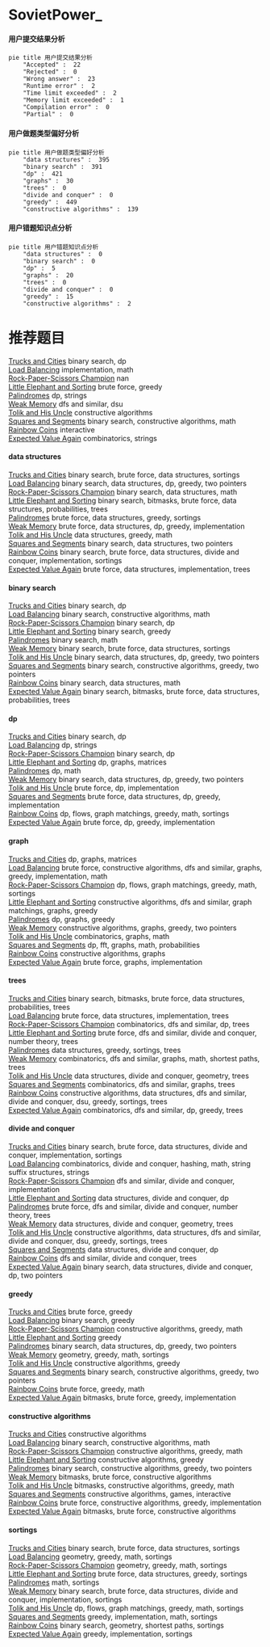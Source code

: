 # SovietPower_
<!-- tabs:start -->
#### **用户提交结果分析**

```mermaid
pie title 用户提交结果分析
    "Accepted" :  22
    "Rejected" :  0
    "Wrong answer" :  23
    "Runtime error" :  2
    "Time limit exceeded" :  2
    "Memory limit exceeded" :  1
    "Compilation error" :  0
    "Partial" :  0
```
#### **用户做题类型偏好分析**

```mermaid
pie title 用户做题类型偏好分析
    "data structures" :  395
    "binary search" :  391
    "dp" :  421
    "graphs" :  30
    "trees" :  0
    "divide and conquer" :  0
    "greedy" :  449
    "constructive algorithms" :  139
```
#### **用户错题知识点分析**

```mermaid
pie title 用户错题知识点分析
    "data structures" :  0
    "binary search" :  0
    "dp" :  5
    "graphs" :  20
    "trees" :  0
    "divide and conquer" :  0
    "greedy" :  15
    "constructive algorithms" :  2
```
<!-- tabs:end -->
# 推荐题目
[Trucks and Cities](http://codeforces.com/problemset/problem/1101/F)		binary search,
                        dp		  
[Load Balancing](http://codeforces.com/problemset/problem/609/C)		implementation,
                        math		  
[Rock-Paper-Scissors Champion](https://codeforces.com/contest/1086/problem/D)		nan		  
[Little Elephant and Sorting](http://codeforces.com/problemset/problem/205/B)		brute force,
                        greedy		  
[Palindromes](http://codeforces.com/problemset/problem/137/D)		dp,
                        strings		  
[Weak Memory](http://codeforces.com/problemset/problem/187/C)		dfs and similar,
                        dsu		  
[Tolik and His Uncle](http://codeforces.com/problemset/problem/1179/B)		constructive algorithms		  
[Squares and Segments](http://codeforces.com/problemset/problem/1099/B)		binary search,
                        constructive algorithms,
                        math		  
[Rainbow Coins](http://codeforces.com/problemset/problem/1147/E)		interactive		  
[Expected Value Again](http://codeforces.com/problemset/problem/1205/E)		combinatorics,
                        strings		  
<!-- tabs:start -->
#### **data structures**
[Trucks and Cities](https://codeforces.com/contest/1199/problem/D)		binary search,
                        brute force,
                        data structures,
                        sortings		  
[Load Balancing](http://codeforces.com/problemset/problem/1492/C)		binary search,
                        data structures,
                        dp,
                        greedy,
                        two pointers		  
[Rock-Paper-Scissors Champion](http://codeforces.com/problemset/problem/1490/G)		binary search,
                        data structures,
                        math		  
[Little Elephant and Sorting](http://codeforces.com/problemset/problem/1479/D)		binary search,
                        bitmasks,
                        brute force,
                        data structures,
                        probabilities,
                        trees		  
[Palindromes](http://codeforces.com/problemset/problem/1497/A)		brute force,
                        data structures,
                        greedy,
                        sortings		  
[Weak Memory](http://codeforces.com/problemset/problem/1491/C)		brute force,
                        data structures,
                        dp,
                        greedy,
                        implementation		  
[Tolik and His Uncle](http://codeforces.com/problemset/problem/1492/B)		data structures,
                        greedy,
                        math		  
[Squares and Segments](http://codeforces.com/problemset/problem/1436/E)		binary search,
                        data structures,
                        two pointers		  
[Rainbow Coins](http://codeforces.com/problemset/problem/1461/D)		binary search,
                        brute force,
                        data structures,
                        divide and conquer,
                        implementation,
                        sortings		  
[Expected Value Again](http://codeforces.com/problemset/problem/1511/C)		brute force,
                        data structures,
                        implementation,
                        trees		  
#### **binary search**
[Trucks and Cities](http://codeforces.com/problemset/problem/1101/F)		binary search,
                        dp		  
[Load Balancing](http://codeforces.com/problemset/problem/1099/B)		binary search,
                        constructive algorithms,
                        math		  
[Rock-Paper-Scissors Champion](http://codeforces.com/problemset/problem/1055/E)		binary search,
                        dp		  
[Little Elephant and Sorting](http://codeforces.com/problemset/problem/551/C)		binary search,
                        greedy		  
[Palindromes](http://codeforces.com/problemset/problem/1260/B)		binary search,
                        math		  
[Weak Memory](https://codeforces.com/contest/1199/problem/D)		binary search,
                        brute force,
                        data structures,
                        sortings		  
[Tolik and His Uncle](http://codeforces.com/problemset/problem/1492/C)		binary search,
                        data structures,
                        dp,
                        greedy,
                        two pointers		  
[Squares and Segments](http://codeforces.com/problemset/problem/1463/D)		binary search,
                        constructive algorithms,
                        greedy,
                        two pointers		  
[Rainbow Coins](http://codeforces.com/problemset/problem/1490/G)		binary search,
                        data structures,
                        math		  
[Expected Value Again](http://codeforces.com/problemset/problem/1479/D)		binary search,
                        bitmasks,
                        brute force,
                        data structures,
                        probabilities,
                        trees		  
#### **dp**
[Trucks and Cities](http://codeforces.com/problemset/problem/1101/F)		binary search,
                        dp		  
[Load Balancing](http://codeforces.com/problemset/problem/137/D)		dp,
                        strings		  
[Rock-Paper-Scissors Champion](http://codeforces.com/problemset/problem/1055/E)		binary search,
                        dp		  
[Little Elephant and Sorting](http://codeforces.com/problemset/problem/107/D)		dp,
                        graphs,
                        matrices		  
[Palindromes](http://codeforces.com/problemset/problem/1237/E)		dp,
                        math		  
[Weak Memory](http://codeforces.com/problemset/problem/1492/C)		binary search,
                        data structures,
                        dp,
                        greedy,
                        two pointers		  
[Tolik and His Uncle](https://codeforces.com/contest/1457/problem/C)		brute force,
                        dp,
                        implementation		  
[Squares and Segments](http://codeforces.com/problemset/problem/1491/C)		brute force,
                        data structures,
                        dp,
                        greedy,
                        implementation		  
[Rainbow Coins](http://codeforces.com/problemset/problem/1437/C)		dp,
                        flows,
                        graph matchings,
                        greedy,
                        math,
                        sortings		  
[Expected Value Again](http://codeforces.com/problemset/problem/1499/B)		brute force,
                        dp,
                        greedy,
                        implementation		  
#### **graph**
[Trucks and Cities](http://codeforces.com/problemset/problem/107/D)		dp,
                        graphs,
                        matrices		  
[Load Balancing](http://codeforces.com/problemset/problem/1487/C)		brute force,
                        constructive algorithms,
                        dfs and similar,
                        graphs,
                        greedy,
                        implementation,
                        math		  
[Rock-Paper-Scissors Champion](http://codeforces.com/problemset/problem/1437/C)		dp,
                        flows,
                        graph matchings,
                        greedy,
                        math,
                        sortings		  
[Little Elephant and Sorting](http://codeforces.com/problemset/problem/1470/D)		constructive algorithms,
                        dfs and similar,
                        graph matchings,
                        graphs,
                        greedy		  
[Palindromes](http://codeforces.com/problemset/problem/1476/C)		dp,
                        graphs,
                        greedy		  
[Weak Memory](http://codeforces.com/problemset/problem/1304/D)		constructive algorithms,
                        graphs,
                        greedy,
                        two pointers		  
[Tolik and His Uncle](http://codeforces.com/problemset/problem/1475/C)		combinatorics,
                        graphs,
                        math		  
[Squares and Segments](http://codeforces.com/problemset/problem/553/E)		dp,
                        fft,
                        graphs,
                        math,
                        probabilities		  
[Rainbow Coins](http://codeforces.com/problemset/problem/1495/C)		constructive algorithms,
                        graphs		  
[Expected Value Again](http://codeforces.com/problemset/problem/1510/K)		brute force,
                        graphs,
                        implementation		  
#### **trees**
[Trucks and Cities](http://codeforces.com/problemset/problem/1479/D)		binary search,
                        bitmasks,
                        brute force,
                        data structures,
                        probabilities,
                        trees		  
[Load Balancing](http://codeforces.com/problemset/problem/1511/C)		brute force,
                        data structures,
                        implementation,
                        trees		  
[Rock-Paper-Scissors Champion](http://codeforces.com/problemset/problem/1499/F)		combinatorics,
                        dfs and similar,
                        dp,
                        trees		  
[Little Elephant and Sorting](http://codeforces.com/problemset/problem/1491/E)		brute force,
                        dfs and similar,
                        divide and conquer,
                        number theory,
                        trees		  
[Palindromes](http://codeforces.com/problemset/problem/1466/D)		data structures,
                        greedy,
                        sortings,
                        trees		  
[Weak Memory](http://codeforces.com/problemset/problem/1495/D)		combinatorics,
                        dfs and similar,
                        graphs,
                        math,
                        shortest paths,
                        trees		  
[Tolik and His Uncle](http://codeforces.com/problemset/problem/1303/G)		data structures,
                        divide and conquer,
                        geometry,
                        trees		  
[Squares and Segments](http://codeforces.com/problemset/problem/1454/E)		combinatorics,
                        dfs and similar,
                        graphs,
                        trees		  
[Rainbow Coins](http://codeforces.com/problemset/problem/1494/D)		constructive algorithms,
                        data structures,
                        dfs and similar,
                        divide and conquer,
                        dsu,
                        greedy,
                        sortings,
                        trees		  
[Expected Value Again](http://codeforces.com/problemset/problem/1292/C)		combinatorics,
                        dfs and similar,
                        dp,
                        greedy,
                        trees		  
#### **divide and conquer**
[Trucks and Cities](http://codeforces.com/problemset/problem/1461/D)		binary search,
                        brute force,
                        data structures,
                        divide and conquer,
                        implementation,
                        sortings		  
[Load Balancing](http://codeforces.com/problemset/problem/1466/G)		combinatorics,
                        divide and conquer,
                        hashing,
                        math,
                        string suffix structures,
                        strings		  
[Rock-Paper-Scissors Champion](http://codeforces.com/problemset/problem/1490/D)		dfs and similar,
                        divide and conquer,
                        implementation		  
[Little Elephant and Sorting](https://codeforces.com/contest/1483/problem/C)		data structures,
                        divide and conquer,
                        dp		  
[Palindromes](http://codeforces.com/problemset/problem/1491/E)		brute force,
                        dfs and similar,
                        divide and conquer,
                        number theory,
                        trees		  
[Weak Memory](http://codeforces.com/problemset/problem/1303/G)		data structures,
                        divide and conquer,
                        geometry,
                        trees		  
[Tolik and His Uncle](http://codeforces.com/problemset/problem/1494/D)		constructive algorithms,
                        data structures,
                        dfs and similar,
                        divide and conquer,
                        dsu,
                        greedy,
                        sortings,
                        trees		  
[Squares and Segments](http://codeforces.com/problemset/problem/1482/E)		data structures,
                        divide and conquer,
                        dp		  
[Rainbow Coins](http://codeforces.com/problemset/problem/566/C)		dfs and similar,
                        divide and conquer,
                        trees		  
[Expected Value Again](http://codeforces.com/problemset/problem/1428/F)		binary search,
                        data structures,
                        divide and conquer,
                        dp,
                        two pointers		  
#### **greedy**
[Trucks and Cities](http://codeforces.com/problemset/problem/205/B)		brute force,
                        greedy		  
[Load Balancing](http://codeforces.com/problemset/problem/551/C)		binary search,
                        greedy		  
[Rock-Paper-Scissors Champion](http://codeforces.com/problemset/problem/1468/H)		constructive algorithms,
                        greedy,
                        math		  
[Little Elephant and Sorting](http://codeforces.com/problemset/problem/1474/A)		greedy		  
[Palindromes](http://codeforces.com/problemset/problem/1492/C)		binary search,
                        data structures,
                        dp,
                        greedy,
                        two pointers		  
[Weak Memory](https://codeforces.com/contest/1496/problem/C)		geometry,
                        greedy,
                        math,
                        sortings		  
[Tolik and His Uncle](http://codeforces.com/problemset/problem/1493/A)		constructive algorithms,
                        greedy		  
[Squares and Segments](http://codeforces.com/problemset/problem/1463/D)		binary search,
                        constructive algorithms,
                        greedy,
                        two pointers		  
[Rainbow Coins](http://codeforces.com/problemset/problem/1462/C)		brute force,
                        greedy,
                        math		  
[Expected Value Again](http://codeforces.com/problemset/problem/1494/B)		bitmasks,
                        brute force,
                        greedy,
                        implementation		  
#### **constructive algorithms**
[Trucks and Cities](http://codeforces.com/problemset/problem/1179/B)		constructive algorithms		  
[Load Balancing](http://codeforces.com/problemset/problem/1099/B)		binary search,
                        constructive algorithms,
                        math		  
[Rock-Paper-Scissors Champion](http://codeforces.com/problemset/problem/1468/H)		constructive algorithms,
                        greedy,
                        math		  
[Little Elephant and Sorting](http://codeforces.com/problemset/problem/1493/A)		constructive algorithms,
                        greedy		  
[Palindromes](http://codeforces.com/problemset/problem/1463/D)		binary search,
                        constructive algorithms,
                        greedy,
                        two pointers		  
[Weak Memory](https://codeforces.com/contest/1456/problem/B)		bitmasks,
                        brute force,
                        constructive algorithms		  
[Tolik and His Uncle](http://codeforces.com/problemset/problem/1492/D)		bitmasks,
                        constructive algorithms,
                        greedy,
                        math		  
[Squares and Segments](https://codeforces.com/contest/1504/problem/D)		constructive algorithms,
                        games,
                        interactive		  
[Rainbow Coins](https://codeforces.com/contest/1483/problem/A)		brute force,
                        constructive algorithms,
                        greedy,
                        implementation		  
[Expected Value Again](https://codeforces.com/contest/1457/problem/D)		bitmasks,
                        brute force,
                        constructive algorithms		  
#### **sortings**
[Trucks and Cities](https://codeforces.com/contest/1199/problem/D)		binary search,
                        brute force,
                        data structures,
                        sortings		  
[Load Balancing](https://codeforces.com/contest/1496/problem/C)		geometry,
                        greedy,
                        math,
                        sortings		  
[Rock-Paper-Scissors Champion](http://codeforces.com/problemset/problem/1495/A)		geometry,
                        greedy,
                        math,
                        sortings		  
[Little Elephant and Sorting](http://codeforces.com/problemset/problem/1497/A)		brute force,
                        data structures,
                        greedy,
                        sortings		  
[Palindromes](http://codeforces.com/problemset/problem/1427/A)		math,
                        sortings		  
[Weak Memory](http://codeforces.com/problemset/problem/1461/D)		binary search,
                        brute force,
                        data structures,
                        divide and conquer,
                        implementation,
                        sortings		  
[Tolik and His Uncle](http://codeforces.com/problemset/problem/1437/C)		dp,
                        flows,
                        graph matchings,
                        greedy,
                        math,
                        sortings		  
[Squares and Segments](http://codeforces.com/problemset/problem/1473/A)		greedy,
                        implementation,
                        math,
                        sortings		  
[Rainbow Coins](http://codeforces.com/problemset/problem/1486/B)		binary search,
                        geometry,
                        shortest paths,
                        sortings		  
[Expected Value Again](http://codeforces.com/problemset/problem/1480/B)		greedy,
                        implementation,
                        sortings		  
<!-- tabs:end -->
